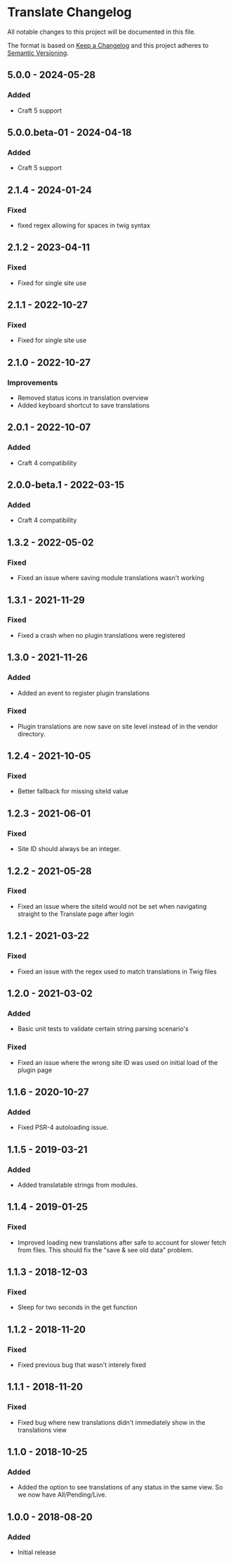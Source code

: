 # Translate Changelog

All notable changes to this project will be documented in this file.

The format is based on [Keep a Changelog](http://keepachangelog.com/) and this project adheres to [Semantic Versioning](http://semver.org/).

## 5.0.0 - 2024-05-28
### Added
- Craft 5 support

## 5.0.0.beta-01 - 2024-04-18
### Added
- Craft 5 support

## 2.1.4 - 2024-01-24
### Fixed
- fixed regex allowing for spaces in twig syntax

## 2.1.2 - 2023-04-11
### Fixed
- Fixed for single site use


## 2.1.1 - 2022-10-27
### Fixed
- Fixed for single site use

## 2.1.0 - 2022-10-27
### Improvements
- Removed status icons in translation overview
- Added keyboard shortcut to save translations

## 2.0.1 - 2022-10-07
### Added
- Craft 4 compatibility

## 2.0.0-beta.1 - 2022-03-15
### Added
- Craft 4 compatibility

## 1.3.2 - 2022-05-02
### Fixed
- Fixed an issue where saving module translations wasn't working

## 1.3.1 - 2021-11-29
### Fixed
- Fixed a crash when no plugin translations were registered


## 1.3.0 - 2021-11-26
### Added
- Added an event to register plugin translations

### Fixed
- Plugin translations are now save on site level instead of in the vendor directory.

## 1.2.4 - 2021-10-05
### Fixed
- Better fallback for missing siteId value

## 1.2.3 - 2021-06-01
### Fixed
- Site ID should always be an integer.



## 1.2.2 - 2021-05-28
### Fixed
- Fixed an issue where the siteId would not be set when navigating straight to the Translate page after login


## 1.2.1 - 2021-03-22
### Fixed
- Fixed an issue with the regex used to match translations in Twig files


## 1.2.0 - 2021-03-02
### Added
- Basic unit tests to validate certain string parsing scenario's

### Fixed
- Fixed an issue where the wrong site ID was used on initial load of the plugin page

## 1.1.6 - 2020-10-27
### Added
- Fixed PSR-4 autoloading issue.


## 1.1.5 - 2019-03-21
### Added
- Added translatable strings from modules.

## 1.1.4 - 2019-01-25
### Fixed
- Improved loading new translations after safe to account for slower fetch from files. This should fix the "save & see old data" problem.

## 1.1.3 - 2018-12-03
### Fixed
- Sleep for two seconds in the get function

## 1.1.2 - 2018-11-20
### Fixed
- Fixed previous bug that wasn't interely fixed

## 1.1.1 - 2018-11-20
### Fixed
- Fixed bug where new translations didn't immediately show in the translations view

## 1.1.0 - 2018-10-25
### Added
- Added the option to see translations of any status in the same view. So we now have All/Pending/Live.

## 1.0.0 - 2018-08-20
### Added
- Initial release
